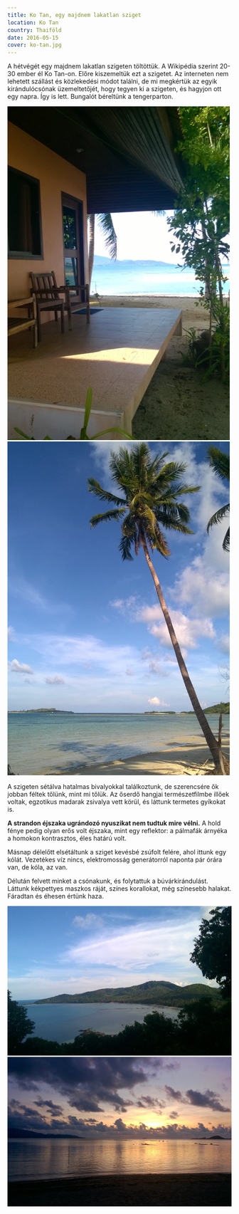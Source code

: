 ```yaml
---
title: Ko Tan, egy majdnem lakatlan sziget
location: Ko Tan
country: Thaiföld
date: 2016-05-15
cover: ko-tan.jpg
---
```


A hétvégét egy majdnem lakatlan szigeten töltöttük. A Wikipédia szerint 20-30 ember él Ko Tan-on. Előre kiszemeltük ezt a szigetet. Az interneten nem lehetett szállást és közlekedési módot találni, de mi megkértük az egyik kirándulócsónak üzemeltetőjét, hogy tegyen ki a szigeten, és hagyjon ott egy napra. Így is lett. Bungalót béreltünk a tengerparton.

![](../../img/0515-1.jpg)
![](../../img/0515-2.jpg)

A szigeten sétálva hatalmas bivalyokkal találkoztunk, de szerencsére ők jobban féltek tőlünk, mint mi tőlük. Az őserdő hangjai természetfilmbe illőek voltak, egzotikus madarak zsivalya vett körül, és láttunk termetes gyíkokat is.

__A strandon éjszaka ugrándozó nyuszikat nem tudtuk mire vélni.__ A hold fénye pedig olyan erős volt éjszaka, mint egy reflektor: a pálmafák árnyéka a homokon kontrasztos, éles határú volt.

Másnap délelőtt elsétáltunk a sziget kevésbé zsúfolt felére, ahol ittunk egy kólát. Vezetékes víz nincs, elektromosság generátorról naponta pár órára van, de kóla, az van.

Délután felvett minket a csónakunk, és folytattuk a búvárkirándulást. Láttunk kékpettyes maszkos ráját, színes korallokat, még színesebb halakat. Fáradtan és éhesen értünk haza.

![](../../img/0515-4.jpg)
![](../../img/0515-5.jpg)
